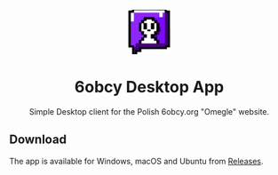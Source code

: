 <p align="center">
    <a href="https://github.com/skorotkiewicz/6obcy-desktop-app">
        <img src="src-tauri/icons/Square89x89Logo.png" alt="6obcy Desktop App Logo" height="80"/>
    </a>
</p>

<h1 align="center">6obcy Desktop App</h1>
<p align="center">Simple Desktop client for the Polish 6obcy.org "Omegle" website.</p>

## Download

The app is available for Windows, macOS and Ubuntu from [Releases](https://github.com/skorotkiewicz/6obcy-desktop-app/releases).
